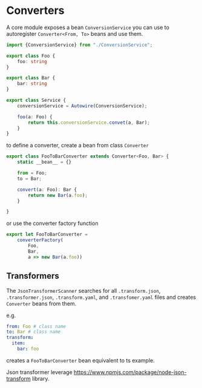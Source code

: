 # Converters

A core module exposes a bean `ConversionService` you can
use to autoregister `Converter<From, To>` beans and use
them.

```ts
import {ConversionService} from "./ConversionService";

export class Foo {
    foo: string
}

export class Bar {
    bar: string
}

export class Service {
    conversionService = Autowire(ConversionService);

    foo(a: Foo) {
        return this.conversionService.convet(a, Bar);
    }
}
```

to define a converter, create a bean from class `Converter`

```ts
export class FooToBarConverter extends Converter<Foo, Bar> {
    static __bean__ = {}

    from = Foo;
    to = Bar;

    convert(a: Foo): Bar {
        return new Bar(a.foo);
    }

}
```

or use the converter factory function

```ts
export let FooToBarConverter =
    converterFactory(
        Foo,
        Bar,
        a => new Bar(a.foo))
```

## Transformers

The `JsonTransformerScanner` searches for all `.transform.json`, `.transformer.json`, `.transform.yaml`,
and `.transfomer.yaml` files and creates `Converter` beans from them.

e.g.

```yaml
from: Foo # class name
to: Bar # class name
transform:
  item:
    bar: foo
```

creates a `FooToBarConverter` bean equivalent to ts example.

Json transformer leverage https://www.npmjs.com/package/node-json-transform library.

